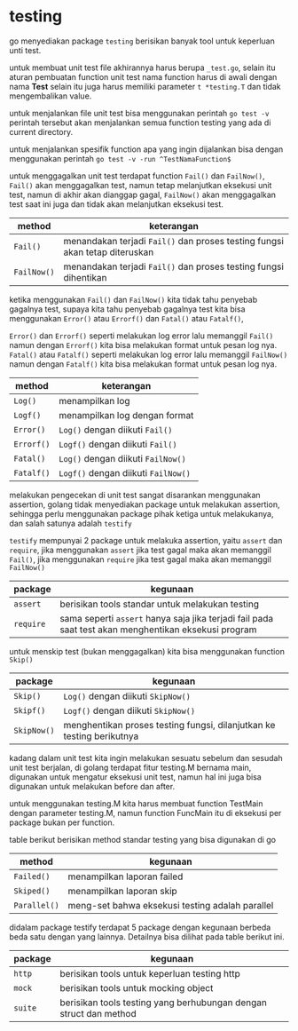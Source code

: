 # testing

go menyediakan package `testing` berisikan banyak tool untuk keperluan unti test.

untuk membuat unit test file akhirannya harus berupa `_test.go`, 
selain itu aturan pembuatan function unit test nama function harus di awali dengan nama **Test** selain itu juga harus memiliki parameter `t *testing.T` dan tidak mengembalikan value.

untuk menjalankan file unit test bisa menggunakan perintah `go test -v` perintah tersebut akan menjalankan semua function testing yang ada di current directory.

untuk menjalankan spesifik function apa yang ingin dijalankan bisa dengan menggunakan perintah `go test -v -run ^TestNamaFunction$`

untuk menggagalkan unit test terdapat function `Fail()` dan `FailNow()`,
`Fail()` akan menggagalkan test, namun tetap melanjutkan eksekusi unit test, namun di akhir akan dianggap gagal,
`FailNow()` akan menggagalkan test saat ini juga dan tidak akan melanjutkan eksekusi test.

|method|keterangan|
|------|----------|
|`Fail()`|menandakan terjadi `Fail()` dan proses testing fungsi akan tetap diteruskan|
|`FailNow()`|menandakan terjadi `Fail()` dan proses testing fungsi dihentikan|


ketika menggunakan `Fail()` dan `FailNow()` kita tidak tahu penyebab gagalnya test, supaya kita tahu penyebab gagalnya test kita bisa menggunakan `Error()` atau `Errorf()` dan `Fatal()` atau `Fatalf()`,

`Error()` dan `Errorf()` seperti melakukan log error lalu memanggil `Fail()` namun dengan `Errorf()` kita bisa melakukan format untuk pesan log nya.
`Fatal()` atau `Fatalf()` seperti melakukan log error lalu memanggil `FailNow()` namun dengan `Fatalf()` kita bisa melakukan format untuk pesan log nya.

|method|keterangan|
|------|----------|
|`Log()`|menampilkan log|
|`Logf()`|menampilkan log dengan format|
|`Error()`|`Log()` dengan diikuti `Fail()`|
|`Errorf()`|`Logf()` dengan diikuti `Fail()`|
|`Fatal()`|`Log()` dengan diikuti `FailNow()`|
|`Fatalf()`|`Logf()` dengan diikuti `FailNow()`|

melakukan pengecekan di unit test sangat disarankan menggunakan assertion, 
golang tidak menyediakan package untuk melakukan assertion, 
sehingga perlu menggunakan package pihak ketiga untuk melakukanya, dan salah satunya adalah `testify`

`testify` mempunyai 2 package untuk melakuka assertion, yaitu `assert` dan `require`, 
jika menggunakan `assert` jika test gagal maka akan memanggil `Fail()`,
jika menggunakan `require` jika test gagal maka akan memanggil `FailNow()`

|package|kegunaan|
|-------|--------|
|`assert`|berisikan tools standar untuk melakukan testing|
|`require`| sama seperti `assert` hanya saja jika terjadi fail pada saat test akan menghentikan eksekusi program|

untuk menskip test (bukan menggagalkan) kita bisa menggunakan function `Skip()`

|package|kegunaan|
|-------|--------|
|`Skip()`|`Log()` dengan diikuti `SkipNow()`|
|`Skipf()`|`Logf()` dengan diikuti `SkipNow()`|
|`SkipNow()`|menghentikan proses testing fungsi, dilanjutkan ke testing berikutnya|

kadang dalam unit test kita ingin melakukan sesuatu sebelum dan sesudah unit test berjalan, 
di golang terdapat fitur testing.M bernama main, digunakan untuk mengatur eksekusi unit test, 
namun hal ini juga bisa digunakan untuk melakukan before dan after.

untuk menggunakan testing.M kita harus membuat function TestMain dengan parameter testing.M, 
namun function FuncMain itu di eksekusi per package bukan per function.

table berikut berisikan method standar testing yang bisa digunakan di go

|method|kegunaan|
|------|--------|
|`Failed()`|menampilkan laporan failed|
|`Skiped()`|menampilkan laporan skip|
|`Parallel()`|meng-set bahwa eksekusi testing adalah parallel|

didalam package testify terdapat 5 package dengan kegunaan berbeda beda satu dengan yang lainnya.
Detailnya bisa dilihat pada table berikut ini.

|package|kegunaan|
|-------|--------|
|`http`|berisikan tools untuk keperluan testing http|
|`mock`|berisikan tools untuk mocking object|
|`suite`|berisikan tools testing yang berhubungan dengan struct dan method|